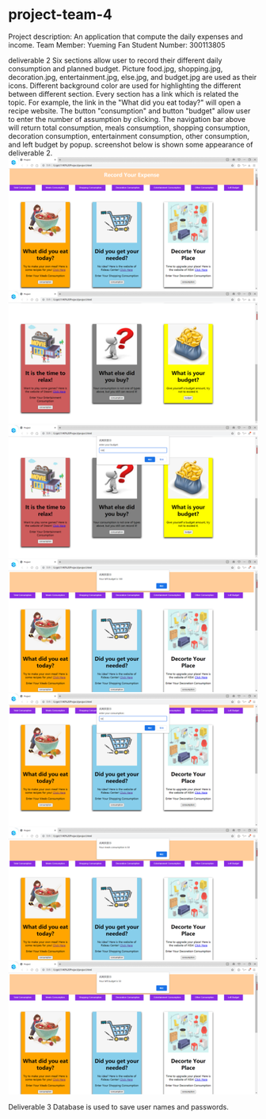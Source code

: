 # project-team-4
Project description:
An application that compute the daily expenses and income. 
Team Member: Yueming Fan 
Student Number: 300113805

deliverable 2
Six sections allow user to record their different daily consumption and planned budget.
Picture food.jpg, shopping.jpg, decoration.jpg, entertainment.jpg, else.jpg, and budget.jpg are used as their icons. 
Different background color are used for highlighting the different between different section.
Every section has a link which is related the topic. For example, the link in the "What did you eat today?" will open a recipe website. 
The button "consumption" and button "budget" allow user to enter the number of assumption by clicking.
The navigation bar above will return total consumption, meals consumption, shopping consumption, decoration consumption, entertainment consumption, other consumption, and left budget by popup.
screenshot below is shown some appearance of deliverable 2. 
![image](https://github.com/professor-forward/project-team-4/blob/main/screenshot.png)
![image](https://github.com/professor-forward/project-team-4/blob/main/screenshot2.png)
![image](https://github.com/professor-forward/project-team-4/blob/main/screenshot3.png)
![image](https://github.com/professor-forward/project-team-4/blob/main/screenshot4.png)
![image](https://github.com/professor-forward/project-team-4/blob/main/screenshot5.png)
![image](https://github.com/professor-forward/project-team-4/blob/main/screenshot6.png)
![image](https://github.com/professor-forward/project-team-4/blob/main/screenshot7.png)

Deliverable 3
Database is used to save user names and passwords.
